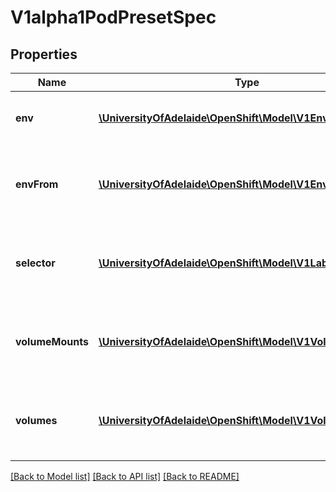# V1alpha1PodPresetSpec

## Properties
Name | Type | Description | Notes
------------ | ------------- | ------------- | -------------
**env** | [**\UniversityOfAdelaide\OpenShift\Model\V1EnvVar[]**](V1EnvVar.md) | Env defines the collection of EnvVar to inject into containers. | [optional] 
**envFrom** | [**\UniversityOfAdelaide\OpenShift\Model\V1EnvFromSource[]**](V1EnvFromSource.md) | EnvFrom defines the collection of EnvFromSource to inject into containers. | [optional] 
**selector** | [**\UniversityOfAdelaide\OpenShift\Model\V1LabelSelector**](V1LabelSelector.md) | Selector is a label query over a set of resources, in this case pods. Required. | [optional] 
**volumeMounts** | [**\UniversityOfAdelaide\OpenShift\Model\V1VolumeMount[]**](V1VolumeMount.md) | VolumeMounts defines the collection of VolumeMount to inject into containers. | [optional] 
**volumes** | [**\UniversityOfAdelaide\OpenShift\Model\V1Volume[]**](V1Volume.md) | Volumes defines the collection of Volume to inject into the pod. | [optional] 

[[Back to Model list]](../README.md#documentation-for-models) [[Back to API list]](../README.md#documentation-for-api-endpoints) [[Back to README]](../README.md)


